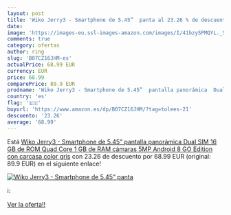 ```yaml
---
layout: post
title: 'Wiko Jerry3 - Smartphone de 5.45”  panta al 23.26 % de descuento'
date: 
image: 'https://images-eu.ssl-images-amazon.com/images/I/41bzySPMQYL._SL200_.jpg'
comments: true
category: ofertas
author: ring
slug: 'B07CZ16JHM-es'
actualPrice: 68.99 EUR
currency: EUR
price: 68.99
comparePrice: 89.9 EUR
prodname: 'Wiko Jerry3 - Smartphone de 5.45”  pantalla panorámica  Dual SIM  16 GB de ROM  Quad Core  1 GB de RAM  cámaras 5MP  Android 8 GO Edition  con carcasa  color gris'
country: 'es'
flag: '🇪🇸'
buyurl: 'https://www.amazon.es/dp/B07CZ16JHM/?tag=tolees-21'
descuento: '23.26'
average: '68.99'
---
```


Está [Wiko Jerry3 - Smartphone de 5.45”  pantalla panorámica  Dual SIM  16 GB de ROM  Quad Core  1 GB de RAM  cámaras 5MP  Android 8 GO Edition  con carcasa  color gris](https://www.amazon.es/dp/B07CZ16JHM/?tag=tolees-21) con 23.26 de descuento por 68.99 EUR (original: 89.9 EUR) en el siguiente enlace!

[![Wiko Jerry3 - Smartphone de 5.45”  panta](https://images-eu.ssl-images-amazon.com/images/I/41bzySPMQYL._SL200_.jpg)](https://www.amazon.es/dp/B07CZ16JHM/?tag=tolees-21)

ℹ️:


[Ver la oferta!!](https://www.amazon.es/dp/B07CZ16JHM/?tag=tolees-21)

